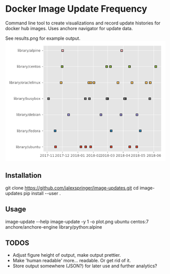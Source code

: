 # Docker Image Update Frequency
Command line tool to create visualizations and record update histories for docker hub images. Uses anchore navigator for update data. 

See results.png for example output.
![chart of updates example](https://github.com/jalexspringer/image-updates/raw/master/results.png)

## Installation
git clone https://github.com/jalexspringer/image-updates.git
cd image-updates
pip install --user .

## Usage
image-update --help
image-update -y 1 -o plot.png ubuntu centos:7 anchore/anchore-engine library/python:alpine

## TODOS
- Adjust figure height of output, make output prettier.
- Make 'human readable' more... readable. Or get rid of it.
- Store output somewhere (JSON?) for later use and further analytics?

